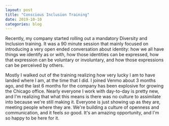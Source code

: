 ```yaml
---
layout: post
title: "Conscious Inclusion Training"
date: 2019-10-10
categories: blog
---
```

Recently, my company started rolling out a mandatory Diversity and Inclusion training. It was a 90 minute session that mainly focused on introducing a very open ended conversation about identity: how we all have things we identify as or with, how those identities can be expressed, how that expression can be voluntary or involuntary, and how those expressions can be perceived by others. 

Mostly I walked out of the training realizing how very lucky I am to have landed where I am, at the time that I did. I joined Venmo about 3 months ago, and the last 6 months for the company has been explosive for growing the Chicago office. Nearly everyone I work with day-to-day is pretty new, and I'm realizing that what this means is there was no culture to assimilate into because we're still making it. Everyone is just showing up as they are, meeting people where they are. We're building a culture of openness and communication, and it feels <i>so</i> good. It's an amazing opportunity, and I'm so happy to be here for it.
